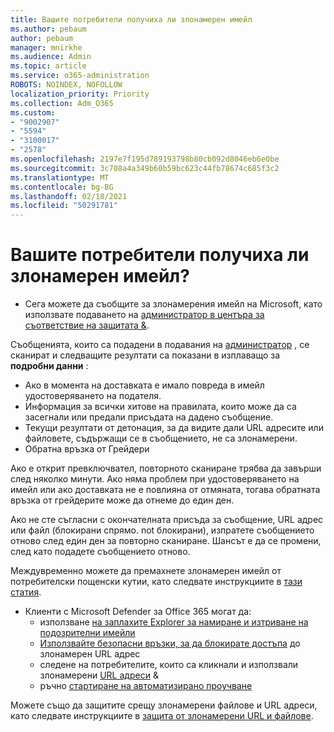 ```yaml
---
title: Вашите потребители получиха ли злонамерен имейл
ms.author: pebaum
author: pebaum
manager: mnirkhe
ms.audience: Admin
ms.topic: article
ms.service: o365-administration
ROBOTS: NOINDEX, NOFOLLOW
localization_priority: Priority
ms.collection: Adm_O365
ms.custom:
- "9002907"
- "5594"
- "3100017"
- "2578"
ms.openlocfilehash: 2197e7f195d789193798b80cb092d8046eb6e0be
ms.sourcegitcommit: 3c708a4a349b60b59bc623c44fb78674c685f3c2
ms.translationtype: MT
ms.contentlocale: bg-BG
ms.lasthandoff: 02/18/2021
ms.locfileid: "50291781"
---
```

# <a name="did-your-users-receive-malicious-email"></a>Вашите потребители получиха ли злонамерен имейл?

- Сега можете да съобщите за злонамерения имейл на Microsoft, като използвате подаването на [администратор в центъра за съответствие на защитата &](https://sip.protection.office.com/reportsubmission).

Съобщенията, които са подадени в подавания на [администратор](https://sip.protection.office.com/reportsubmission) , се сканират и следващите резултати са показани в изплаващо за **подробни данни** :

- Ако в момента на доставката е имало повреда в имейл удостоверяването на подателя.
- Информация за всички хитове на правилата, които може да са засегнали или предали присъдата на дадено съобщение.
- Текущи резултати от детонация, за да видите дали URL адресите или файловете, съдържащи се в съобщението, не са злонамерени.
- Обратна връзка от Грейдери

Ако е открит превключвател, повторното сканиране трябва да завърши след няколко минути. Ако няма проблем при удостоверяването на имейл или ако доставката не е повлияна от отмяната, тогава обратната връзка от грейдерите може да отнеме до един ден.

Ако не сте съгласни с окончателната присъда за съобщение, URL адрес или файл (блокирани спрямо. not блокирани), изпратете съобщението отново след един ден за повторно сканиране. Шансът е да се промени, след като подадете съобщението отново.

Междувременно можете да премахнете злонамерен имейл от потребителски пощенски кутии, като следвате инструкциите в [тази статия](https://docs.microsoft.com/microsoft-365/compliance/search-for-and-delete-messages-in-your-organization).

- Клиенти с Microsoft Defender за Office 365 могат да:
    - използване [на заплахите Explorer за намиране и изтриване на подозрителни имейли](https://docs.microsoft.com/microsoft-365/security/office-365-security/investigate-malicious-email-that-was-delivered)
    - [Използвайте безопасни връзки, за да блокирате достъпа](https://docs.microsoft.com/microsoft-365/security/office-365-security/atp-safe-links) до злонамерен URL адрес
    - следене на потребителите, които са кликнали и използвали злонамерени [URL адреси](https://docs.microsoft.com/microsoft-365/security/office-365-security/threat-explorer)  &  [](https://docs.microsoft.com/powershell/module/exchange/get-urltrace)
    - ръчно [стартиране на автоматизирано проучване](https://docs.microsoft.com/microsoft-365/security/office-365-security/automated-investigation-response-office)

Можете също да защитите срещу злонамерени файлове и URL адреси, като следвате инструкциите в [защита от злонамерени URL и файлове](https://docs.microsoft.com/microsoft-365/security/office-365-security/protect-against-threats).